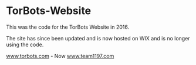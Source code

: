 # TorBots-Website
This was the code for the TorBots Website in 2016. 

The site has since been updated and is now hosted on WIX and is no longer using the code.

www.torbots.com - Now www.team1197.com 
